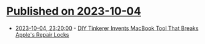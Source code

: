 # [Published on 2023-10-04](index.md)

* [2023-10-04, 23:20:00](https://apple.slashdot.org/story/23/10/04/213228/diy-tinkerer-invents-macbook-tool-that-breaks-apples-repair-locks?utm_source=rss1.0mainlinkanon&utm_medium=feed) - [DIY Tinkerer Invents MacBook Tool That Breaks Apple's Repair Locks](https://apple.slashdot.org/story/23/10/04/213228/diy-tinkerer-invents-macbook-tool-that-breaks-apples-repair-locks?utm_source=rss1.0mainlinkanon&utm_medium=feed)
